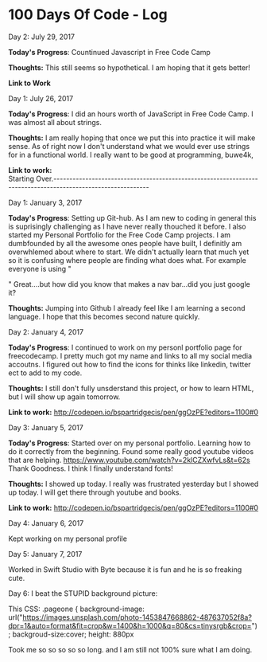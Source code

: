 # 100 Days Of Code - Log
Day 2: July 29, 2017

**Today's Progress**: Countinued Javascript in Free Code Camp   

**Thoughts:** This still seems so hypothetical. I am hoping that it gets better!

**Link to Work**

Day 1: July 26, 2017

**Today's Progress**: I did an hours worth of JavaScript in Free Code Camp. I was almost all about strings. 

**Thoughts:** I am really hoping that once we put this into practice it will make sense. As of right now I don't understand what we would ever use strings for in a functional world. I really want to be good at programming, buwe4k,


**Link to work:**  
Starting Over.------------------------------------------------------------------------------------------------------------

Day 1: January 3, 2017

**Today's Progress**: Setting up Git-hub. As I am new to coding in general this is suprisingly challenging as I have never really thouched it before. I also started my Personal Portfolio for the Free Code Camp projects. I am dumbfounded by all the awesome ones people have built, I definitly am overwhlemed about where to start. We didn't actually learn that much yet so it is confusing where people are finding what does what. For example everyone is using " <div class="navbar navbar-default navbar-fixed-top" role="navigation">" Great....but how did you know that makes a nav bar...did you just google it?

**Thoughts:** Jumping into Github I already feel like I am learning a second language. I hope that this becomes second nature quickly.


Day 2: January 4, 2017

**Today's Progress**: I continued to work on my personl portfolio page for freecodecamp. I pretty much got my name and links to all my social media accoutns. I figured out how to find the icons for thinks like linkedin, twitter ect to add to my code.

**Thoughts:** I still don't fully unsderstand this project, or how to learn HTML, but I will show up again tomorrow.


**Link to work:**  http://codepen.io/bspartridgecis/pen/ggOzPE?editors=1100#0

Day 3: January 5, 2017

**Today's Progress**: Started over on my personal portfolio. Learning how to do it correctly from the beginning. Found some really good youtube videos that are helping. https://www.youtube.com/watch?v=2klCZXwfvLs&t=62s Thank Goodness. I think I finally understand fonts!

**Thoughts:** I showed up today. I really was frustrated yesterday but I showed up today. I will get there through youtube and books.

**Link to work:**  http://codepen.io/bspartridgecis/pen/ggOzPE?editors=1100#0

Day 4: January 6, 2017

Kept working on my personal profile

Day 5: January 7, 2017

Worked in Swift Studio with Byte because it is fun and he is so freaking cute.

Day 6: I beat the STUPID background picture:

This CSS:
.pageone {
  background-image: url("https://images.unsplash.com/photo-1453847668862-487637052f8a?dpr=1&auto=format&fit=crop&w=1400&h=1000&q=80&cs=tinysrgb&crop="); 
  backgroud-size:cover;
  height: 880px
  
  Took me so so so so so long. and I am still not 100% sure what I am doing.


